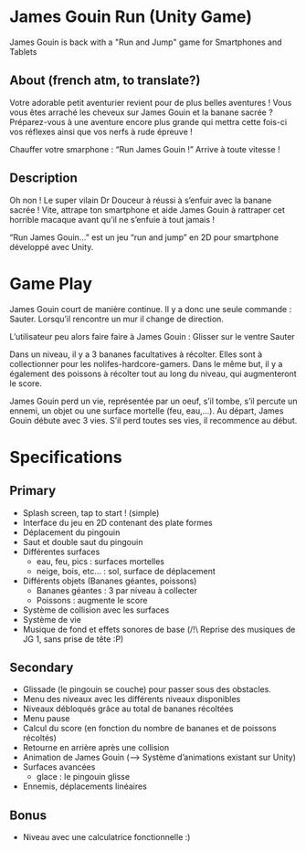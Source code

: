 # James Gouin Run (Unity Game)
James Gouin is back with a "Run and Jump" game for Smartphones and Tablets

## About (french atm, to translate?)
Votre adorable petit aventurier revient pour de plus belles aventures ! Vous vous êtes arraché les cheveux sur James Gouin et la banane sacrée ? Préparez-vous à une aventure encore plus grande qui mettra cette fois-ci vos réflexes ainsi que vos nerfs à rude épreuve !

Chauffer votre smarphone : “Run James Gouin !” Arrive à toute vitesse !

## Description
Oh non ! Le super vilain Dr Douceur à réussi à s’enfuir avec la banane sacrée ! Vite, attrape ton smartphone et aide James Gouin à rattraper cet horrible macaque avant qu’il ne s’enfuie à tout jamais !

“Run James Gouin...” est un jeu “run and jump” en 2D pour smartphone développé avec Unity.

# Game Play
James Gouin court de manière continue. Il y a donc une seule commande : Sauter. Lorsqu’il rencontre un mur il change de direction.

L’utilisateur peu alors faire faire à James Gouin :
Glisser sur le ventre
Sauter

Dans un niveau, il y a 3 bananes facultatives à récolter. Elles sont à collectionner pour les nolifes-hardcore-gamers. Dans le même but, il y a également des poissons à récolter tout au long du niveau, qui augmenteront le score.

James Gouin perd un vie, représentée par un oeuf, s’il tombe, s’il percute un ennemi, un objet ou une surface mortelle (feu, eau,...). Au départ, James Gouin débute avec 3 vies. S’il perd toutes ses vies, il recommence au début.

# Specifications
## Primary
- Splash screen, tap to start ! (simple)
- Interface du jeu en 2D contenant des plate formes
- Déplacement du pingouin
- Saut et double saut du pingouin
- Différentes surfaces
  - eau, feu, pics : surfaces mortelles
  - neige, bois, etc... : sol, surface de déplacement
- Différents objets (Bananes géantes, poissons)
  - Bananes géantes : 3 par niveau à collecter
  - Poissons : augmente le score
- Système de collision avec les surfaces
- Système de vie
- Musique de fond et effets sonores de base (/!\ Reprise des musiques de JG 1, sans prise de tête :P)

## Secondary
- Glissade (le pingouin se couche) pour passer sous des obstacles.
- Menu des niveaux avec les différents niveaux disponibles
- Niveaux débloqués grâce au total de bananes récoltées
- Menu pause
- Calcul du score (en fonction du nombre de bananes et de poissons récoltés)
- Retourne en arrière après une collision
- Animation de James Gouin (--> Système d’animations existant sur Unity)
- Surfaces avancées
  - glace : le pingouin glisse
- Ennemis, déplacements linéaires

## Bonus
- Niveau avec une calculatrice fonctionnelle :)

